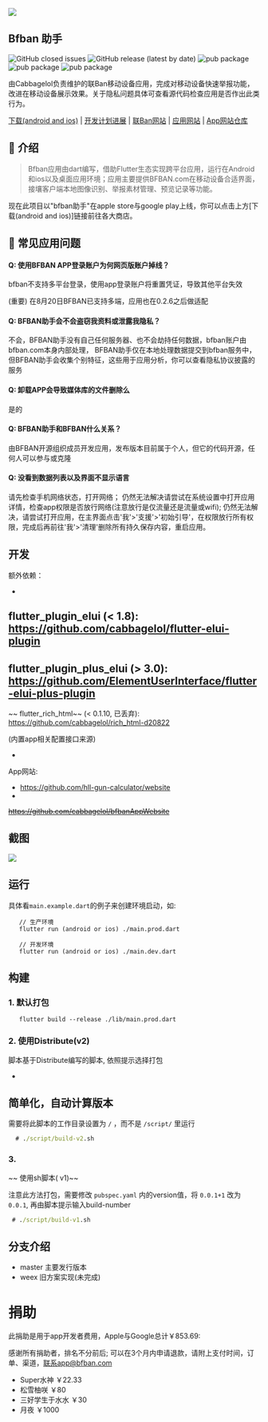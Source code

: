 ![](https://bfban-app.cabbagelol.net/images/github.app.bigpicture.v2.png)

## Bfban 助手

![GitHub closed issues](https://img.shields.io/github/issues-closed/cabbagelol/bfban-app-mobile)
![GitHub release (latest by date)](https://img.shields.io/github/v/release/cabbagelol/bfban-app-mobile)
![pub package](https://img.shields.io/badge/ios-yes-green)
![pub package](https://img.shields.io/badge/desktop_ios-yes-green)
![pub package](https://img.shields.io/badge/android-yes-green)

由Cabbagelol负责维护的联Ban移动设备应用，完成对移动设备快速举报功能，改进在移动设备展示效果。关于隐私问题具体可查看源代码检查应用是否作出此类行为。

[下载(android and ios)](https://bfban-app.cabbagelol.net) |
[开发计划进展](https://trello.com/b/ZECQnnEz/bfban-app) |
[联Ban网站](https://bfban.com) |
[应用网站](http://bfban-app.cabbagelol.net) |
[App网站仓库](https://github.com/hll-gun-calculator/website)

## 👋 介绍

> Bfban应用由dart编写，借助Flutter生态实现跨平台应用，运行在Android和ios以及桌面应用环境；应用主要提供BFBAN.com在移动设备合适界面，接壤客户端本地图像识别、举报素材管理、预览记录等功能。

现在此项目以"bfban助手"在apple store与google play上线，你可以点击上方[下载(android and ios)]链接前往各大商店。

## 💁 常见应用问题

#### Q: 使用BFBAN APP登录账户为何网页版账户掉线？

bfban不支持多平台登录，使用app登录账户将重置凭证，导致其他平台失效

(重要) 在8月20日BFBAN已支持多端，应用也在0.2.6之后做适配

#### Q: BFBAN助手会不会盗窃我资料或泄露我隐私？

不会，BFBAN助手没有自己任何服务器、也不会劫持任何数据，bfban账户由bfban.com本身内部处理， BFBAN助手仅在本地处理数据提交到bfban服务中，但BFBAN助手会收集个别特征，这些用于应用分析，你可以查看隐私协议披露的服务

#### Q: 卸载APP会导致媒体库的文件删除么

是的

#### Q: BFBAN助手和BFBAN什么关系？

由BFBAN开源组织成员开发应用，发布版本目前属于个人，但它的代码开源，任何人可以参与或克隆

#### Q: 没看到数据列表以及界面不显示语言

请先检查手机网络状态，打开网络； 仍然无法解决请尝试在系统设置中打开应用详情，检查app权限是否放行网络(注意放行是仅流量还是流量或wifi); 仍然无法解决，请尝试打开应用，在主界面点击'我'>'支援'>'初始引导'，在权限放行所有权限，完成后再前往'我'>'清理'删除所有持久保存内容，重启应用。

## 开发

额外依赖：

-
flutter_plugin_elui (<
1.8): https://github.com/cabbagelol/flutter-elui-plugin
-
flutter_plugin_plus_elui (>
3.0): https://github.com/ElementUserInterface/flutter-elui-plus-plugin
-
~~
flutter_rich_html~~ (<
0.1.10,
已丢弃): https://github.com/cabbagelol/rich_html-d20822

(内置app相关配置接口来源)

-
App网站:
  - https://github.com/hll-gun-calculator/website
  -
  ~~https://github.com/cabbagelol/bfbanAppWebsite~~

## 截图

![](https://github.com/cabbagelol/bfban-app-website/blob/main/images/screenshots.png?raw=true)

## 运行

具体看`main.example.dart`的例子来创建环境启动，如:

```
   // 生产环境
   flutter run (android or ios) ./main.prod.dart

   // 开发环境   
   flutter run (android or ios) ./main.dev.dart
```

## 构建

### 1. 默认打包

```shell
   flutter build --release ./lib/main.prod.dart
```

### 2. 使用Distribute(v2)

脚本基于Distribute编写的脚本,
依照提示选择打包

-
简单化，自动计算版本
-
需要将此脚本的工作目录设置为
`/`
，而不是
`/script/`
里运行

```cmd   
  # ./script/build-v2.sh
```

### 3.
~~
使用sh脚本(
v1)~~

注意此方法打包，需要修改
`pubspec.yaml`
内的version值，将
`0.0.1+1`
改为
`0.0.1`,
再由脚本提示输入build-number

```cmd
 # ./script/build-v1.sh
```

## 分支介绍

- master 主要发行版本
- weex 旧方案实现(未完成)

# 捐助
此捐助是用于app开发者费用，Apple与Google总计￥853.69:

感谢所有捐助者，排名不分前后;
可以在3个月内申请退款，请附上支付时间，订单、渠道，联系app@bfban.com

- Super水神 ￥22.33
- 松雪柚咲 ￥80
- 三好学生于水水 ￥30
- 月夜 ￥1000